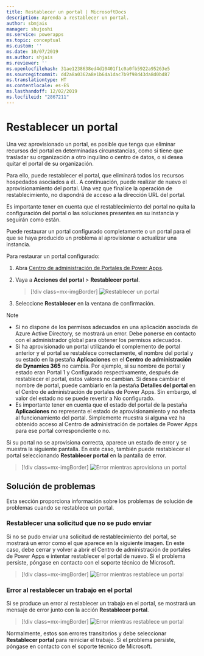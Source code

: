 ```yaml
---
title: Restablecer un portal | MicrosoftDocs
description: Aprenda a restablecer un portal.
author: sbmjais
manager: shujoshi
ms.service: powerapps
ms.topic: conceptual
ms.custom: ''
ms.date: 10/07/2019
ms.author: shjais
ms.reviewer: ''
ms.openlocfilehash: 31ae1238638ed4d10401f1c0a0fb5922a95263e5
ms.sourcegitcommit: dd2a8a0362a8e1b64a1dac7b9f98d43da8d0bd87
ms.translationtype: HT
ms.contentlocale: es-ES
ms.lasthandoff: 12/02/2019
ms.locfileid: "2867211"
---
```

# <a name="reset-a-portal"></a>Restablecer un portal

Una vez aprovisionado un portal, es posible que tenga que eliminar recursos del portal en determinadas circunstancias, como si tiene que trasladar su organización a otro inquilino o centro de datos, o si desea quitar el portal de su organización.

Para ello, puede restablecer el portal, que eliminará todos los recursos hospedados asociados a él.. A continuación, puede realizar de nuevo el aprovisionamiento del portal. Una vez que finalice la operación de restablecimiento, no dispondrá de acceso a la dirección URL del portal.

Es importante tener en cuenta que el restablecimiento del portal no quita la configuración del portal o las soluciones presentes en su instancia y seguirán como están.

Puede restaurar un portal configurado completamente o un portal para el que se haya producido un problema al aprovisionar o actualizar una instancia.

Para restaurar un portal configurado:

1.  Abra [Centro de administración de Portales de Power Apps](admin-overview.md).

2.  Vaya a **Acciones del portal** > **Restablecer portal**.

    > [!div class=mx-imgBorder]
    > ![Restablecer un portal](../media/reset-portal.png "Restablecer un portal")

3.  Seleccione **Restablecer** en la ventana de confirmación.

> [!NOTE]
> - Si no dispone de los permisos adecuados en una aplicación asociada de Azure Active Directory, se mostrará un error. Debe ponerse en contacto con el administrador global para obtener los permisos adecuados.
> - Si ha aprovisionado un portal utilizando el complemento de portal anterior y el portal se restablece correctamente, el nombre del portal y su estado en la pestaña **Aplicaciones** en el **Centro de administración de Dynamics 365** no cambia. Por ejemplo, si su nombre de portal y estado eran Portal 1 y Configurado respectivamente, después de restablecer el portal, estos valores no cambian. Si desea cambiar el nombre de portal, puede cambiarlo en la pestaña **Detalles del portal** en el Centro de administración de portales de Power Apps. Sin embargo, el valor del estado no se puede revertir a No configurado.
> - Es importante tener en cuenta que el estado del portal de la pestaña **Aplicaciones** no representa el estado de aprovisionamiento y no afecta al funcionamiento del portal. Simplemente muestra si alguna vez ha obtenido acceso al Centro de administración de portales de Power Apps para ese portal correspondiente o no.

Si su portal no se aprovisiona correcta, aparece un estado de error y se muestra la siguiente pantalla. En este caso, también puede restablecer el portal seleccionando **Restablecer portal** en la pantalla de error.

> [!div class=mx-imgBorder]
> ![Error mientras aprovisiona un portal](../media/provision-portal-error.png "Error mientras aprovisiona un portal")

## <a name="troubleshooting"></a>Solución de problemas

Esta sección proporciona información sobre los problemas de solución de problemas cuando se restablece un portal.

### <a name="reset-request-could-not-be-submitted"></a>Restablecer una solicitud que no se pudo enviar

Si no se pudo enviar una solicitud de restablecimiento del portal, se mostrará un error como el que aparece en la siguiente imagen. En este caso, debe cerrar y volver a abrir el Centro de administración de portales de Power Apps e intentar restablecer el portal de nuevo. Si el problema persiste, póngase en contacto con el soporte técnico de Microsoft.

> [!div class=mx-imgBorder]
> ![Error mientras restablece un portal](../media/reset-portal-request-error.png "Error mientras restablece un portal")

### <a name="reset-portal-job-fails"></a>Error al restablecer un trabajo en el portal

Si se produce un error al restablecer un trabajo en el portal, se mostrará un mensaje de error junto con la acción **Restablecer portal**.

> [!div class=mx-imgBorder]
> ![Error mientras restablece un portal](../media/reset-portal-error.png "Error mientras restablece un portal")

Normalmente, estos son errores transitorios y debe seleccionar **Restablecer portal** para reiniciar el trabajo. Si el problema persiste, póngase en contacto con el soporte técnico de Microsoft.

